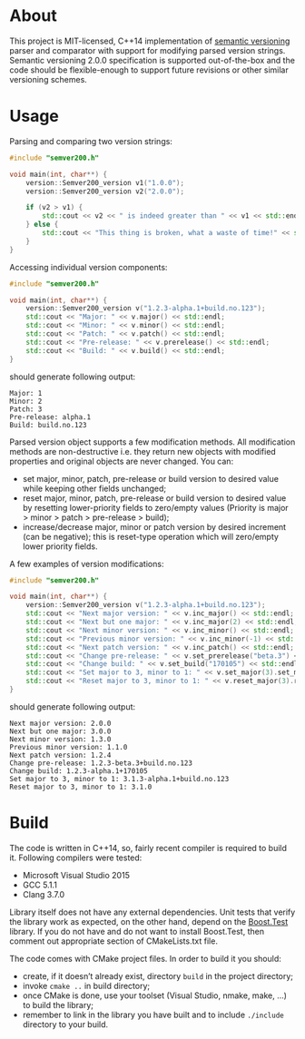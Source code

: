 # About
This project is MIT-licensed, C++14 implementation of [semantic versioning](http://semver.org) parser and comparator with support for modifying parsed version strings. Semantic versioning 2.0.0 specification is supported out-of-the-box and the code should be flexible-enough to support future revisions or other similar versioning schemes.

# Usage
Parsing and comparing two version strings:
```c++
#include "semver200.h"

void main(int, char**) {
    version::Semver200_version v1("1.0.0");
    version::Semver200_version v2("2.0.0");

    if (v2 > v1) {
        std::cout << v2 << " is indeed greater than " << v1 << std::endl;
    } else {
        std::cout << "This thing is broken, what a waste of time!" << std::endl;
    }
}
```

Accessing individual version components:

```c++
#include "semver200.h"

void main(int, char**) {
    version::Semver200_version v("1.2.3-alpha.1+build.no.123");
    std::cout << "Major: " << v.major() << std::endl;
    std::cout << "Minor: " << v.minor() << std::endl;
    std::cout << "Patch: " << v.patch() << std::endl;
    std::cout << "Pre-release: " << v.prerelease() << std::endl;
    std::cout << "Build: " << v.build() << std::endl;
}
```

should generate following output:
```
Major: 1
Minor: 2
Patch: 3
Pre-release: alpha.1
Build: build.no.123
```

Parsed version object supports a few modification methods. All modification methods are non-destructive i.e. they return new objects with modified properties and original objects are never changed. You can:

- set major, minor, patch, pre-release or build version to desired value while keeping other fields unchanged;
- reset major, minor, patch, pre-release or build version to desired value by resetting lower-priority fields to zero/empty values (Priority is major > minor > patch > pre-release > build);
- increase/decrease major, minor or patch version by desired increment (can be negative); this is reset-type operation which will zero/empty lower priority fields.

A few examples of version modifications:

```c++
#include "semver200.h"

void main(int, char**) {
    version::Semver200_version v("1.2.3-alpha.1+build.no.123");
    std::cout << "Next major version: " << v.inc_major() << std::endl;
    std::cout << "Next but one major: " << v.inc_major(2) << std::endl;
    std::cout << "Next minor version: " << v.inc_minor() << std::endl;
    std::cout << "Previous minor version: " << v.inc_minor(-1) << std::endl;
    std::cout << "Next patch version: " << v.inc_patch() << std::endl;
    std::cout << "Change pre-release: " << v.set_prerelease("beta.3") << std::endl;
    std::cout << "Change build: " << v.set_build("170105") << std::endl;
    std::cout << "Set major to 3, minor to 1: " << v.set_major(3).set_minor(1) << std::endl;
    std::cout << "Reset major to 3, minor to 1: " << v.reset_major(3).reset_minor(1) << std::endl;
}
```

should generate following output:
```
Next major version: 2.0.0
Next but one major: 3.0.0
Next minor version: 1.3.0
Previous minor version: 1.1.0
Next patch version: 1.2.4
Change pre-release: 1.2.3-beta.3+build.no.123
Change build: 1.2.3-alpha.1+170105
Set major to 3, minor to 1: 3.1.3-alpha.1+build.no.123
Reset major to 3, minor to 1: 3.1.0
```

# Build
The code is written in C++14, so, fairly recent compiler is required to build it. Following compilers were tested:
- Microsoft Visual Studio 2015
- GCC 5.1.1
- Clang 3.7.0

Library itself does not have any external dependencies. Unit tests that verify the library work as expected, on the other hand, depend on the [Boost.Test](http://www.boost.org/doc/libs/1_59_0/libs/test/doc/html/index.html) library. If you do not have and do not want to install Boost.Test, then comment out appropriate section of CMakeLists.txt file.

The code comes with CMake project files. In order to build it you should:

- create, if it doesn’t already exist, directory `build` in the project directory;
- invoke `cmake ..` in build directory;
- once CMake is done, use your toolset (Visual Studio, nmake, make, …) to build the library;
- remember to link in the library you have built and to include `./include` directory to your build.
